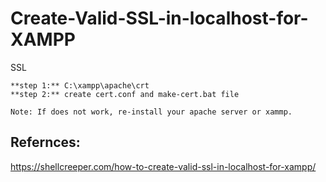 # Create-Valid-SSL-in-localhost-for-XAMPP
SSL
```
**step 1:** C:\xampp\apache\crt
**step 2:** create cert.conf and make-cert.bat file
```
```
Note: If does not work, re-install your apache server or xammp.
```
Refernces:
----------
https://shellcreeper.com/how-to-create-valid-ssl-in-localhost-for-xampp/
